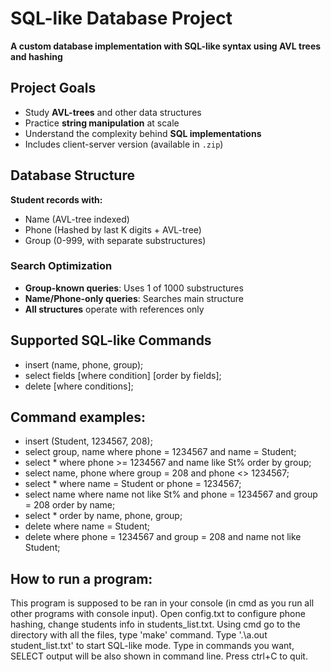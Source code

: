 # SQL-like Database Project

**A custom database implementation with SQL-like syntax using AVL trees and hashing**

## Project Goals
- Study **AVL-trees** and other data structures
- Practice **string manipulation** at scale
- Understand the complexity behind **SQL implementations**
- Includes client-server version (available in `.zip`)

## Database Structure
**Student records with:**
- Name (AVL-tree indexed)
- Phone (Hashed by last K digits + AVL-tree)
- Group (0-999, with separate substructures)

### Search Optimization
- **Group-known queries**: Uses 1 of 1000 substructures
- **Name/Phone-only queries**: Searches main structure
- **All structures** operate with references only

## Supported SQL-like Commands
- insert (name, phone, group);
- select fields [where condition] [order by fields];
- delete [where conditions];

## Command examples:
- insert (Student, 1234567, 208);
- select group, name where phone = 1234567 and name = Student;
- select * where phone >= 1234567 and name like St% order by group;
- select name, phone where group = 208 and phone <> 1234567;
- select * where name = Student or phone = 1234567;
- select name where name not like St% and phone = 1234567 and group = 208 order by name;
- select * order by name, phone, group;
- delete where name = Student;
- delete where phone = 1234567 and group = 208 and name not like Student; 


## How to run a program:
This program is supposed to be ran in your console (in cmd as you run all other programs with console input).
Open config.txt to configure phone hashing, change students info in students_list.txt.
Using cmd go to the directory with all the files, type 'make' command.
Type '.\a.out student_list.txt' to start SQL-like mode.
Type in commands you want, SELECT output will be also shown in command line.
Press ctrl+C to quit.
